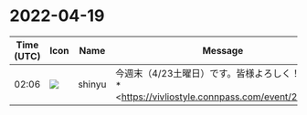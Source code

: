 # 2022-04-19

|Time (UTC)|Icon|Name|Message|
|---|---|---|---|
|02:06|![](https://avatars.slack-edge.com/2018-04-27/354445776386_e258f5ed5ba887b08668_72.jpg)|shinyu|今週末（4/23土曜日）です。皆様よろしく！<br>*<https://vivliostyle.connpass.com/event/243092/|CSS組版 Vivliostyle ユーザーと開発者の集い 2022春>*<br><blockquote>イベントを公開しました！<br>皆さま、よろしければSNSなどで宣伝していただけるとうれしいです。<br><https://vivliostyle.connpass.com/event/243092/></blockquote><br><blockquote>Vivliostyleは最新 Web 標準技術により、電子出版や Web 出版のための 新しい組版システムを作るオープンソース・プロジェクトです。その現在と未来がわかるユーザ／開発者イベントを開催します。ぜひご参加ください！ * 13:05_13:15（10分）本日の趣旨説明（小形克宏） * 13:15_13:40（25分）私のVivliostyleとの付き合い方（藤井大洋） * 13:40_14:00（20分）Vivliostyleの2022年開発計画を展望する（村上真雄） * 14:00_14:10（10分）休憩 * 14:10_14:30（20分）続・Vivl...</blockquote>|
